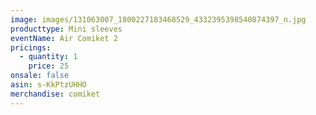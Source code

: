 ```yaml
---
image: images/131063007_1800227183468529_4332395398540874397_n.jpg
producttype: Mini sleeves
eventName: Air Comiket 2
pricings:
  - quantity: 1
    price: 25
onsale: false
asin: s-KkPtzUHHO
merchandise: comiket
---
```

